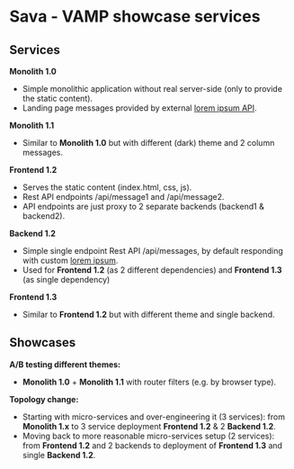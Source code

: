# Sava - VAMP showcase services


## Services

**Monolith 1.0**

* Simple monolithic application without real server-side (only to provide the static content).
* Landing page messages provided by external [lorem ipsum API](http://hipsterjesus.com).

**Monolith 1.1**

* Similar to **Monolith 1.0** but with different (dark) theme and 2 column messages.

**Frontend 1.2**

* Serves the static content (index.html, css, js).
* Rest API endpoints /api/message1 and /api/message2.
* API endpoints are just proxy to 2 separate backends (backend1 & backend2).

**Backend 1.2**

* Simple single endpoint Rest API /api/messages, by default responding with custom [lorem ipsum](http://hipsterjesus.com).
* Used for **Frontend 1.2** (as 2 different dependencies) and **Frontend 1.3** (as single dependency)

**Frontend 1.3**

* Similar to **Frontend 1.2** but with different theme and single backend.

## Showcases

**A/B testing different themes:**

* **Monolith 1.0** + **Monolith 1.1** with router filters (e.g. by browser type).

**Topology change:**

* Starting with micro-services and over-engineering it (3 services): from **Monolith 1.x** to 3 service deployment **Frontend 1.2** & 2 **Backend 1.2**.
* Moving back to more reasonable micro-services setup (2 services): from **Frontend 1.2** and 2 backends to deployment of **Frontend 1.3** and single **Backend 1.2**.

